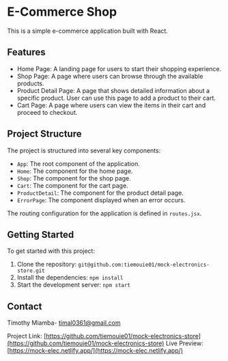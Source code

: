 # E-Commerce Shop

This is a simple e-commerce application built with React.

## Features

- Home Page: A landing page for users to start their shopping experience.
- Shop Page: A page where users can browse through the available products.
- Product Detail Page: A page that shows detailed information about a specific product. User can use this page to add a product to their cart.
- Cart Page: A page where users can view the items in their cart and proceed to checkout.

## Project Structure

The project is structured into several key components:

- `App`: The root component of the application.
- `Home`: The component for the home page.
- `Shop`: The component for the shop page.
- `Cart`: The component for the cart page.
- `ProductDetail`: The component for the product detail page.
- `ErrorPage`: The component displayed when an error occurs.

The routing configuration for the application is defined in `routes.jsx`.

## Getting Started

To get started with this project:

1. Clone the repository: `git@github.com:tiemouie01/mock-electronics-store.git`
2. Install the dependencies: `npm install`
3. Start the development server: `npm start`

## Contact

Timothy Miamba- timal0361@gmail.com

Project Link: [https://github.com/tiemouie01/mock-electronics-store](https://github.com/tiemouie01/mock-electronics-store)
Live Preview: [https://mock-elec.netlify.app/](https://mock-elec.netlify.app/)
